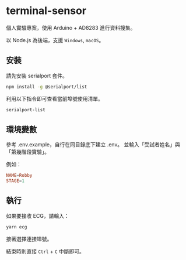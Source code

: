 # terminal-sensor

個人實驗專案，使用 Arduino + AD8283 進行資料搜集。

以 Node.js 為後端，支援 `Windows`, `macOS`。

## 安裝

請先安裝 serialport 套件。

```sh
npm install -g @serialport/list
```

利用以下指令即可查看當前埠號使用清單。

```sh
serialport-list
```

## 環境變數

參考 .env.example，自行在同目錄底下建立 .env。
並輸入「受試者姓名」與「第幾階段實驗」。

例如：

```conf
NAME=Robby
STAGE=1
```

## 執行

如果要接收 ECG，請輸入：

```sh
yarn ecg
```

接著選擇連接埠號。

結束時則直接 `Ctrl` + `C` 中斷即可。
